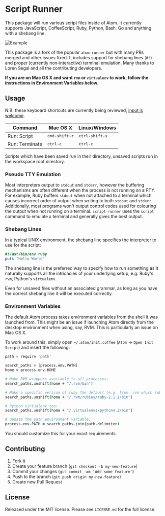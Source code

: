 # Script Runner

This package will run various script files inside of Atom. It currently supports JavaScript, CoffeeScript, Ruby, Python, Bash, Go and anything with a shebang line.

![Example](https://github.com/ioquatix/script-runner/raw/master/resources/screenshot-1.png)

This package is a fork of the popular `atom-runner` but with many PRs merged and other issues fixed. It includes support for shebang lines (`#!`) and proper (currently non-interactive) terminal emulation. Many thanks to Loren Segal and all the contributing developers.

**If you are on Mac OS X and want `rvm` or `virtualenv` to work, follow the instructions in Environment Variables below.**

## Usage

N.B. these keyboard shortcuts are currently being reviewed, [input is welcome](https://github.com/ioquatix/script-runner/issues/1).

| Command              | Mac OS X               | Linux/Windows           |
|----------------------|------------------------|-------------------------|
| Run: Script          | <kbd>cmd-shift-r</kbd> | <kbd>ctrl-shift-x</kbd> |
| Run: Terminate       | <kbd>ctrl-c</kbd>      | <kbd>ctrl-c</kbd>       |

Scripts which have been saved run in their directory, unsaved scripts run in the workspace root directory.

### Pseudo TTY Emulation

Most interpreters output to `stdout` and `stderr`, however the buffering mechanisms are often different when the process is not running on a PTY. For example, Ruby buffers `stdout` when not attached to a terminal which causes incorrect order of output when writing to both `stdout` and `stderr`. Additionally, most programs won't output control codes used for colouring the output when not running on a terminal. `script-runner` uses the `script` command to emulate a terminal and generally gives the best output.

### Shebang Lines

In a typical UNIX environment, the shebang line specifies the interpreter to use for the script:

```ruby
#!/usr/bin/env ruby
puts "Hello World"
```

The shebang line is the preferred way to specify how to run something as it naturally supports all the intricacies of your underlying setup, e.g. Ruby's `rvm`, Python's `virtualenv`.

Even for unsaved files without an associated grammar, as long as you have the correct shebang line it will be executed correctly.

### Environment Variables

The default Atom process takes environment variables from the shell it was launched from. This might be an issue if launching Atom directly from the desktop environment when using, say, RVM. This is particularly an issue on Mac OS X.

To work around this, simply open `~/.atom/init.coffee` (`Atom` → `Open Init Script`) and insert the following:

```coffeescript
path = require 'path'

search_paths = [process.env.PATH]
home = process.env.HOME

# Make RVM wrappers available to all processes:
search_paths.unshift(home + "/.rvm/bin")

# Make a specific version of ruby the default (e.g. from `rvm which ruby`):
search_paths.unshift(home + "/.rvm/rubies/ruby-2.1.2/bin")

# Python virtualenv too:
search_paths.unshift(home + "/.virtualenvs/python4.2/bin")

# Update the path environment variable:
process.env.PATH = search_paths.join(path.delimiter)
```

You should customize this for your exact requirements.

## Contributing

1. Fork it
2. Create your feature branch (`git checkout -b my-new-feature`)
3. Commit your changes (`git commit -am 'Add some feature'`)
4. Push to the branch (`git push origin my-new-feature`)
5. Create new Pull Request

## License

Released under the MIT license. Please see `LICENSE.md` for the full license.
